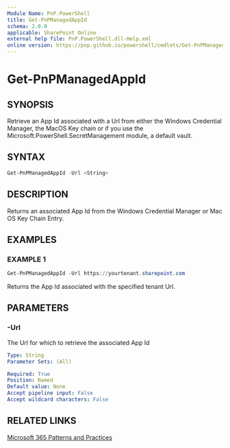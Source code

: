 ```yaml
---
Module Name: PnP.PowerShell
title: Get-PnPManagedAppId
schema: 2.0.0
applicable: SharePoint Online
external help file: PnP.PowerShell.dll-Help.xml
online version: https://pnp.github.io/powershell/cmdlets/Get-PnPManagedAppId.html
---
```

 
# Get-PnPManagedAppId

## SYNOPSIS
Retrieve an App Id associated with a Url from either the Windows Credential Manager, the MacOS Key chain or if you use the Microsoft.PowerShell.SecretManagement module, a default vault.

## SYNTAX

```powershell
Get-PnPManagedAppId -Url <String> 
```

## DESCRIPTION
Returns an associated App Id from the Windows Credential Manager or Mac OS Key Chain Entry.

## EXAMPLES

### EXAMPLE 1
```powershell
Get-PnPManagedAppId -Url https://yourtenant.sharepoint.com
```

Returns the App Id associated with the specified tenant Url.

## PARAMETERS

### -Url
The Url for which to retrieve the associated App Id

```yaml
Type: String
Parameter Sets: (All)

Required: True
Position: Named
Default value: None
Accept pipeline input: False
Accept wildcard characters: False
```

## RELATED LINKS

[Microsoft 365 Patterns and Practices](https://aka.ms/m365pnp)

